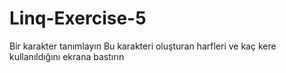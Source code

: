 # Linq-Exercise-5
Bir karakter tanımlayın Bu karakteri oluşturan harfleri ve kaç kere kullanıldığını ekrana bastırın
